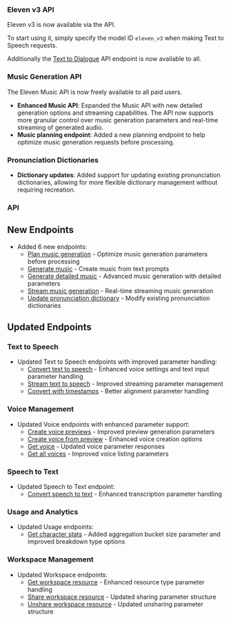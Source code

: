 ### Eleven v3 API

Eleven v3 is now available via the API.

To start using it, simply specify the model ID `eleven_v3` when making Text to Speech requests.

Additionally the [Text to Dialogue](/docs/cookbooks/text-to-dialogue) API endpoint is now available to all.

### Music Generation API

The Eleven Music API is now freely available to all paid users.

- **Enhanced Music API**: Expanded the Music API with new detailed generation options and streaming capabilities. The API now supports more granular control over music generation parameters and real-time streaming of generated audio.
- **Music planning endpoint**: Added a new planning endpoint to help optimize music generation requests before processing.

### Pronunciation Dictionaries

- **Dictionary updates**: Added support for updating existing pronunciation dictionaries, allowing for more flexible dictionary management without requiring recreation.

### API

<Accordion title="View API changes">

## New Endpoints

- Added 6 new endpoints:
  - [Plan music generation](/docs/api-reference/music/create-composition-plan) - Optimize music generation parameters before processing
  - [Generate music](/docs/api-reference/music/compose) - Create music from text prompts
  - [Generate detailed music](/docs/api-reference/music/compose-detailed) - Advanced music generation with detailed parameters
  - [Stream music generation](/docs/api-reference/music/stream) - Real-time streaming music generation
  - [Update pronunciation dictionary](/docs/api-reference/pronunciation-dictionary/update) - Modify existing pronunciation dictionaries

## Updated Endpoints

### Text to Speech

- Updated Text to Speech endpoints with improved parameter handling:
  - [Convert text to speech](/docs/api-reference/text-to-speech/convert) - Enhanced voice settings and text input parameter handling
  - [Stream text to speech](/docs/api-reference/text-to-speech/convert-as-stream) - Improved streaming parameter management
  - [Convert with timestamps](/docs/api-reference/text-to-speech/convert-with-timestamps) - Better alignment parameter handling

### Voice Management

- Updated Voice endpoints with enhanced parameter support:
  - [Create voice previews](/docs/api-reference/legacy/voices/create-previews) - Improved preview generation parameters
  - [Create voice from preview](/docs/api-reference/text-to-voice/create) - Enhanced voice creation options
  - [Get voice](/docs/api-reference/voices/get) - Updated voice parameter responses
  - [Get all voices](/docs/api-reference/voices/get-voices) - Improved voice listing parameters

### Speech to Text

- Updated Speech to Text endpoint:
  - [Convert speech to text](/docs/api-reference/speech-to-text/convert) - Enhanced transcription parameter handling

### Usage and Analytics

- Updated Usage endpoints:
  - [Get character stats](/docs/api-reference/usage/character-stats) - Added aggregation bucket size parameter and improved breakdown type options

### Workspace Management

- Updated Workspace endpoints:
  - [Get workspace resource](/docs/api-reference/workspace/get-resource) - Enhanced resource type parameter handling
  - [Share workspace resource](/docs/api-reference/workspace/share-workspace-resource) - Updated sharing parameter structure
  - [Unshare workspace resource](/docs/api-reference/workspace/unshare-workspace-resource) - Updated unsharing parameter structure

</Accordion>

